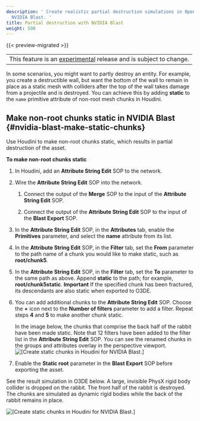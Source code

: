 ```yaml
---
description: ' Create realistic partial destruction simulations in Open 3D Engine with
  NVIDIA Blast. '
title: Partial destruction with NVIDIA Blast
weight: 500
---
```


{{< preview-migrated >}}

|  |
| --- |
| This feature is an [experimental](/docs/userguide/ly-glos-chap#experimental) release and is subject to change\.  |

In some scenarios, you might want to partly destroy an entity\. For example, you create a destructible wall, but want the bottom of the wall to remain in place as a static mesh with colliders after the top of the wall takes damage from a projectile and is destroyed\. You can achieve this by adding **static** to the `name` primitive attribute of non\-root mesh chunks in Houdini\.

## Make non\-root chunks static in NVIDIA Blast {#nvidia-blast-make-static-chunks}

Use Houdini to make non\-root chunks static, which results in partial destruction of the asset\.

**To make non\-root chunks static**

1. In Houdini, add an **Attribute String Edit** SOP to the network\.

1. Wire the **Attribute String Edit** SOP into the network\.

   1. Connect the output of the **Merge** SOP to the input of the **Attribute String Edit** SOP\.

   1. Connect the output of the **Attribute String Edit** SOP to the input of the **Blast Export** SOP\.

1. In the **Attribute String Edit** SOP, in the **Attributes** tab, enable the **Primitives** parameter, and select the **name** attribute from its list\.

1. In the **Attribute String Edit** SOP, in the **Filter** tab, set the **From** parameter to the path name of a chunk you would like to make static, such as **root/chunk5**\.

1. In the **Attribute String Edit** SOP, in the **Filter** tab, set the **To** parameter to the same path as above\. Append **static** to the path; for example, **root/chunk5static**\.
**Important**
If the specified chunk has been fractured, its descendants are also static when exported to O3DE\.

1. You can add additional chunks to the **Attribute String Edit** SOP\. Choose the **\+** icon next to the **Number of filters** parameter to add a filter\. Repeat steps **4** and **5** to make another chunk static\.

   In the image below, the chunks that comprise the back half of the rabbit have been made static\. Note that 12 filters have been added to the filter list in the **Attribute String Edit** SOP\. You can see the renamed chunks in the groups and attributes overlay in the perspective viewport\.
![\[Create static chunks in Houdini for NVIDIA Blast.\]](/images/user-guide/physx/blast/ui-blast-houdini-static-chunks.png)

1. Enable the **Static root** parameter in the **Blast Export** SOP before exporting the asset\.

See the result simulation in O3DE below\. A large, invisible PhysX rigid body collider is dropped on the rabbit\. The front half of the rabbit is destroyed\. The chunks are simulated as dynamic rigid bodies while the back of the rabbit remains in place\.

![\[Create static chunks in Houdini for NVIDIA Blast.\]](/images/user-guide/physx/blast/anim-nvidia-blast-static-simulation.gif)
